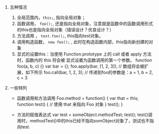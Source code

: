 1.  五种情况 
    1.  全局范围内，`this;`, 指向全局对象；
    2.  函数调用， `foo();`, 还是指向全局对象，注意就是函数中的函数调用形式的this也是指向全局对象（错误设计？优良设计？）
    3.  方法调用 ， `test.foo();`, this指向test对象。
    4.  调用构造函数， `new foo();` , 此时在构造函数内部，this指向新创建的对象
    5.  显式的设置this：当使用 Function.prototype 上的 call 或者 apply 方法时，函数内的 this 将会被 显式设置为函数调用的第一个参数。 
            function foo(a, b, c) {}
            var bar = {};
            foo.apply(bar, [1, 2, 3]); // 数组将会被扩展，如下所示
            foo.call(bar, 1, 2, 3); // 传递到foo的参数是：a = 1, b = 2, c = 3
            

2.  一些特列 
    *   函数调用和方法调用 
                Foo.method = function() {
                    var that = this;  
                    function test() {
                        // 使用 that 来指向 Foo 对象
                    }
                    test();
                }
            
    
    *   方法的赋值表达式 
                var test = someObject.methodTest;
                test();
             test()调用时，methodTest()中的this已经不指向somObject对象了，测试也不指向test.